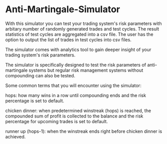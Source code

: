 # Anti-Martingale-Simulator

With this simulator you can test your trading system's risk parameters with arbitary number of randomly generated trades and test cycles. The result statistics of test cycles are aggregated into a csv file. The user has the option to output the list of trades in test cycles into csv files.

The simulator comes with analytics tool to gain deeper insight of your trading system's risk parameters.

The simulator is specifically designed to test the risk parameters of anti-martingale systems but regular risk management systems without compounding can also be tested.

Some common terms that you will encounter using the simulator:

hops: how many wins in a row until compounding ends and the risk percentage is set to default.

chicken dinner: when predetermined winstreak (hops) is reached, the compounded sum of profit is collected to the balance and the risk percentage for upcoming trades is set to default.

runner up (hops-1): when the winstreak ends right before chicken dinner is achieved.
